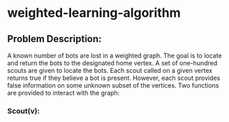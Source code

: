 # weighted-learning-algorithm
## Problem Description:
A known number of bots are lost in a weighted graph. The goal is to locate and return the bots to the designated home vertex. A set of one-hundred scouts are given to locate the bots. Each scout called on a given vertex returns true if they believe a bot is present. However, each scout provides false information on some unknown subset of the vertices. Two functions are provided to interact with the graph: 
### Scout(v):
